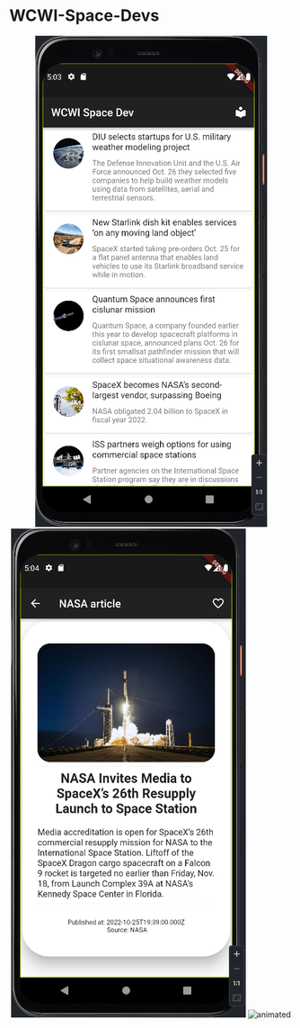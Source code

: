 # WCWI-Space-Devs

<p align="center">
  <img src="https://github.com/daddyjasiu/WCWI-Space-Devs/blob/main/images%20and%20videos/1.png"/>
  <img src="https://github.com/daddyjasiu/WCWI-Space-Devs/blob/main/images%20and%20videos/2.png"/>
  <img src="https://github.com/daddyjasiu/WCWI-Space-Devs/blob/main/images%20and%20videos/Record_2022-10-27-16-53-20.gif" alt="animated" width=413 height=873/>
</p>

